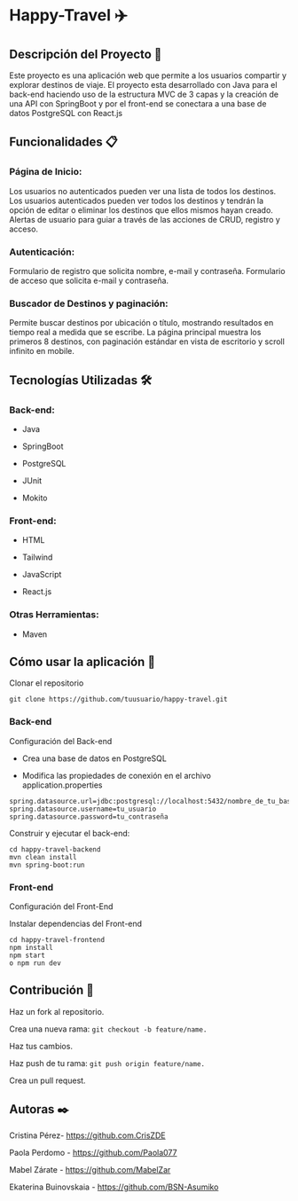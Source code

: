 # Happy-Travel ✈️

## Descripción del Proyecto 📖

Este proyecto es una aplicación web que permite a los usuarios compartir y explorar destinos de viaje. El proyecto esta desarrollado con Java para el back-end haciendo uso de la estructura MVC de 3 capas y la creación de una API con SpringBoot y por el front-end se conectara a una base de datos PostgreSQL con React.js

## Funcionalidades 📋

### Página de Inicio:

Los usuarios no autenticados pueden ver una lista de todos los destinos.
Los usuarios autenticados pueden ver todos los destinos y tendrán la opción de editar o eliminar los destinos que ellos mismos hayan creado.
Alertas de usuario para guiar a través de las acciones de CRUD, registro y acceso.

### Autenticación:

Formulario de registro que solicita nombre, e-mail y contraseña.
Formulario de acceso que solicita e-mail y contraseña.

### Buscador de Destinos y paginación:

Permite buscar destinos por ubicación o título, mostrando resultados en tiempo real a medida que se escribe.
La página principal muestra los primeros 8 destinos, con paginación estándar en vista de escritorio y scroll infinito en mobile.

## Tecnologías Utilizadas 🛠️

### Back-end:

- Java

- SpringBoot

- PostgreSQL

- JUnit

- Mokito

### Front-end:

- HTML

- Tailwind

- JavaScript

- React.js

### Otras Herramientas:

- Maven

## Cómo usar la aplicación 🔧

Clonar el repositorio

`git clone https://github.com/tuusuario/happy-travel.git`

### Back-end

Configuración del Back-end

- Crea una base de datos en PostgreSQL

- Modifica las propiedades de conexión en el archivo application.properties
```
spring.datasource.url=jdbc:postgresql://localhost:5432/nombre_de_tu_base_de_datos
spring.datasource.username=tu_usuario
spring.datasource.password=tu_contraseña
```

Construir y ejecutar el back-end:
```
cd happy-travel-backend
mvn clean install
mvn spring-boot:run
```
### Front-end

Configuración del Front-End

Instalar dependencias del Front-end
```
cd happy-travel-frontend
npm install
npm start
o npm run dev
```
## Contribución 🤝

Haz un fork al repositorio.

Crea una nueva rama: `git checkout -b feature/name.`

Haz tus cambios.

Haz push de tu rama: `git push origin feature/name.`

Crea un pull request.

## Autoras ✒️

Cristina Pérez- https://github.com.CrisZDE

Paola Perdomo - https://github.com/Paola077 

Mabel Zárate - https://github.com/MabelZar

Ekaterina Buinovskaia - https://github.com/BSN-Asumiko
